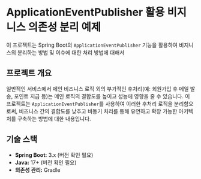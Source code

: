 # ApplicationEventPublisher 활용 비지니스 의존성 분리 예제

이 프로젝트는 Spring Boot의 `ApplicationEventPublisher` 기능을 활용하여 비지니스의 분리하는 방법 및 이슈에 대한 처리 방법에 대해서 

## 프로젝트 개요

일반적인 서비스에서 메인 비즈니스 로직 외의 부가적인 후처리(예: 회원가입 후 메일 발송, 포인트 지급 등)는 메인 로직의 결합도를 높이고 성능에 영향을 줄 수 있습니다. 
이 프로젝트는 `ApplicationEventPublisher`를 사용하여 이러한 후처리 로직을 분리함으로써, 비즈니스 간의 결합도를 낮추고 비동기 처리를 통해 유연하고 확장 가능한 아키텍처를 구축하는 방법에 대한 내용입니다.

## 기술 스택

* **Spring Boot:** 3.x (버전 확인 필요)
* **Java:** 17+ (버전 확인 필요)
* **의존성 관리:** Gradle 

